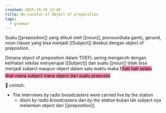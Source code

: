 ```yaml
---
created: 2025-10-19 12:45
title: Be Careful of Object of preposition
tags:
  - grammar
---
```



Suatu [[preposition]] yang diikuti oleh [[noun]], pronoun(kata ganti), gerund, noun clause yang bisa menjadi [[Subject]] disebut dengan object of preposition.

Dimana object of preposition dalam TOEFL sering mengecoh dengan kelihatan sekilas menyerupai [[Subject]] dan suatu [[noun]] tidak bisa menjadi subject maupun object dalam satu waktu maka ❗<mark style="background: #FF5582A6;"> hati hati selalu lihat mana subject mana object dari suatu preposisi</mark> 

📝 contoh:
- The interviews by radio broadcasters were carried live by the station
	- disini *by radio broadcasters* dan *by the station* bukan lah subject nya melainkan object dari [[preposition]].